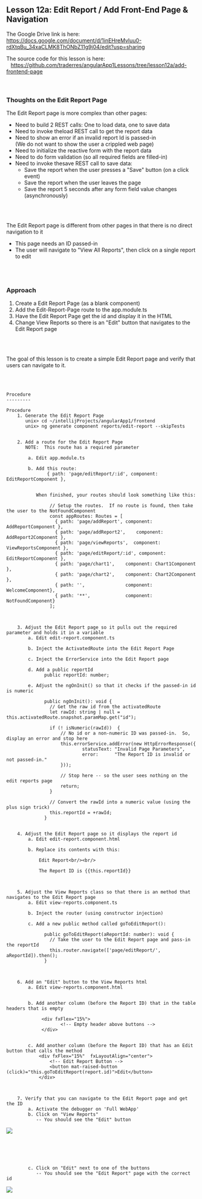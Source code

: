 Lesson 12a:  Edit Report / Add Front-End Page & Navigation
----------------------------------------------------------
The Google Drive link is here:<br>
https://docs.google.com/document/d/1inEHreMvluu0-rdXtqBu_34xaCLMK8ThONbZ11g9j04/edit?usp=sharing
      

The source code for this lesson is here:<br>
&nbsp;&nbsp;&nbsp;https://github.com/traderres/angularApp1Lessons/tree/lesson12a/add-frontend-page
<br>
<br>
<br>



<h3>Thoughts on the Edit Report Page</h3>
The Edit Report page is more complex than other pages:

- Need to build 2 REST calls: One to load data, one to save data
- Need to invoke theload REST call to get the report data
- Need to show an error if an invalid report Id is passed-in  
  (We do not want to show the user a crippled web page)
- Need to initialize the reactive form with the report data
- Need to do form validation (so all required fields are filled-in)
- Need to invoke thesave REST call to save data:
  - Save the report when the user presses a "Save" button (on a click event)
  - Save the report when the user leaves the page
  - Save the report 5 seconds after any form field value changes (asynchronously)

  
<br><br>


The Edit Report page is different from other pages in that there is no direct navigation to it  
- This page needs an ID passed-in  
- The user will navigate to "View All Reports", then click on a single report to edit

  
  
  
<br>
<br>

<h3>Approach</h3>

1. Create a Edit Report Page (as a blank component)
2. Add the Edit-Report-Page route to the app.module.ts
3. Have the Edit Report Page get the id and display it in the HTML
4. Change View Reports so there is an "Edit" button that navigates to the Edit Report page

  
<br>
<br>

The goal of this lesson is to create a simple Edit Report page and verify that users can navigate to it.


<br>
<br>

```
Procedure
---------
 
Procedure
    1. Generate the Edit Report Page
       unix> cd ~/intellijProjects/angularApp1/frontend
       unix> ng generate component reports/edit-report --skipTests


    2. Add a route for the Edit Report Page
       NOTE:  This route has a required parameter

        a. Edit app.module.ts

        b. Add this route:
               { path: 'page/editReport/:id', component: EditReportComponent },

            
           When finished, your routes should look something like this:
                
                // Setup the routes.  If no route is found, then take the user to the NotFoundComponent
                const appRoutes: Routes = [
                  { path: 'page/addReport',	component: AddReportComponent },
                  { path: 'page/addReport2',	component: AddReport2Component },
                  { path: 'page/viewReports',  component: ViewReportsComponent },
                  { path: 'page/editReport/:id', component: EditReportComponent },
                  { path: 'page/chart1',   	component: Chart1Component },
                  { path: 'page/chart2',   	component: Chart2Component },
                  { path: '',              	component: WelcomeComponent},
                  { path: '**',            	component: NotFoundComponent}
                ];



    3. Adjust the Edit Report page so it pulls out the required parameter and holds it in a variable
        a. Edit edit-report.component.ts

        b. Inject the ActivatedRoute into the Edit Report Page 

        c. Inject the ErrorService into the Edit Report page

        d. Add a public reportId
              public reportId: number;

        e. Adjust the ngOnInit() so that it checks if the passed-in id is numeric
            
              public ngOnInit(): void {
                // Get the raw id from the activatedRoute
                let rawId: string | null = this.activatedRoute.snapshot.paramMap.get("id");
            
                if (! isNumeric(rawId))  {
                    // No id or a non-numeric ID was passed-in.  So, display an error and stop here
                    this.errorService.addError(new HttpErrorResponse({
                            statusText: "Invalid Page Parameters",
                            error:  	"The Report ID is invalid or not passed-in."
                    }));
            
                    // Stop here -- so the user sees nothing on the edit reports page
                    return;
                }
            
                // Convert the rawId into a numeric value (using the plus sign trick)
                this.reportId = +rawId;
              }


    4. Adjust the Edit Report page so it displays the report id
        a. Edit edit-report.component.html

        b. Replace its contents with this:
            
            Edit Report<br/><br/>
            
            The Report ID is {{this.reportId}}
            
            

    5. Adjust the View Reports class so that there is an method that navigates to the Edit Report page
        a. Edit view-reports.component.ts

        b. Inject the router (using constructor injection)

        c. Add a new public method called goToEditReport():
            
              public goToEditReport(aReportId: number): void {
                // Take the user to the Edit Report page and pass-in the reportId
                this.router.navigate(['page/editReport/',   aReportId]).then();
              }
            
            

    6. Add an "Edit" button to the View Reports html 
        a. Edit view-reports.component.html


        b. Add another column (before the Report ID) that in the table headers that is empty

             <div fxFlex="15%">
                	<!-- Empty header above buttons -->
             </div>


        c. Add another column (before the Report ID) that has an Edit button that calls the method
            <div fxFlex="15%"  fxLayoutAlign="center">
                <!-- Edit Report Button -->
                <button mat-raised-button (click)="this.goToEditReport(report.id)">Edit</button>
            </div>
        


    7. Verify that you can navigate to the Edit Report page and get the ID
        a. Activate the debugger on 'Full WebApp'
        b. Click on "View Reports"
           -- You should see the "Edit" button 
```
![](https://lh4.googleusercontent.com/Kx-qjEpeMriZnjIUlivpgybOgyADm182KevEMwV8IEpCF-ULhlOJHNwptYjMQyezWEBhoQqvGeYrN1bqKhDNOeRr9nhApsuKqn7gm1lv6hN27Uao5jf7I_E8Qp9AqGWVkWx_NowK)
```





        c. Click on "Edit" next to one of the buttons
           -- You should see the "Edit Report" page with the correct id
```
![](https://lh3.googleusercontent.com/Olc4VLhJQCalAd41QyKUxHIUlaQNaRUs4bmKyKdKXTxagICmiUJwHUMo4idrmWNkWvk5ixw6Z4ek8FTFG6F6I8_7wA653U2wixXsNmWuKcp_zb1feEqFAr_adNGrbYtAYp5Jod4l)
